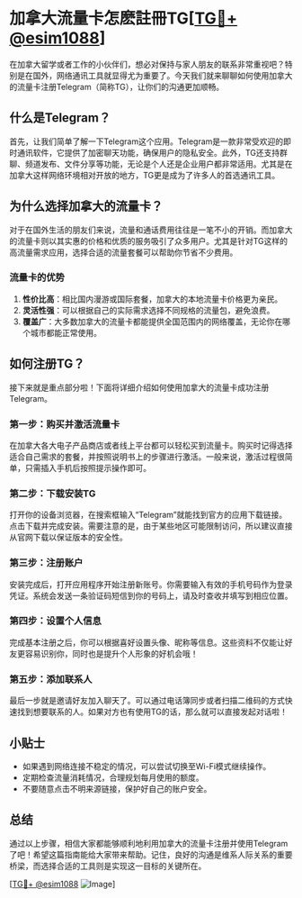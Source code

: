 # 加拿大流量卡怎麽註冊TG[[TG💪+ @esim1088](https://t.me/s/esim1088)]

在加拿大留学或者工作的小伙伴们，想必对保持与家人朋友的联系非常重视吧？特别是在国外，网络通讯工具就显得尤为重要了。今天我们就来聊聊如何使用加拿大的流量卡注册Telegram（简称TG），让你们的沟通更加顺畅。

## 什么是Telegram？

首先，让我们简单了解一下Telegram这个应用。Telegram是一款非常受欢迎的即时通讯软件，它提供了加密聊天功能，确保用户的隐私安全。此外，TG还支持群聊、频道发布、文件分享等功能，无论是个人还是企业用户都非常适用。尤其是在加拿大这样网络环境相对开放的地方，TG更是成为了许多人的首选通讯工具。

## 为什么选择加拿大的流量卡？

对于在国外生活的朋友们来说，流量和通话费用往往是一笔不小的开销。而加拿大的流量卡则以其实惠的价格和优质的服务吸引了众多用户。尤其是针对TG这样的高流量需求应用，选择合适的流量套餐可以帮助你节省不少费用。

### 流量卡的优势

1. **性价比高**：相比国内漫游或国际套餐，加拿大的本地流量卡价格更为亲民。
2. **灵活性强**：可以根据自己的实际需求选择不同规格的流量包，避免浪费。
3. **覆盖广**：大多数加拿大的流量卡都能提供全国范围内的网络覆盖，无论你在哪个城市都能正常使用。

## 如何注册TG？

接下来就是重点部分啦！下面将详细介绍如何使用加拿大的流量卡成功注册Telegram。

### 第一步：购买并激活流量卡

在加拿大各大电子产品商店或者线上平台都可以轻松买到流量卡。购买时记得选择适合自己需求的套餐，并按照说明书上的步骤进行激活。一般来说，激活过程很简单，只需插入手机后按照提示操作即可。

### 第二步：下载安装TG

打开你的设备浏览器，在搜索框输入“Telegram”就能找到官方的应用下载链接。点击下载并完成安装。需要注意的是，由于某些地区可能限制访问，所以建议直接从官网下载以保证版本的安全性。

### 第三步：注册账户

安装完成后，打开应用程序开始注册新账号。你需要输入有效的手机号码作为登录凭证。系统会发送一条验证码短信到你的号码上，请及时查收并填写到相应位置。

### 第四步：设置个人信息

完成基本注册之后，你可以根据喜好设置头像、昵称等信息。这些资料不仅能让好友更容易识别你，同时也是提升个人形象的好机会哦！

### 第五步：添加联系人

最后一步就是邀请好友加入聊天了。可以通过电话簿同步或者扫描二维码的方式快速找到想要联系的人。如果对方也有使用TG的话，那么就可以直接发起对话啦！

## 小贴士

- 如果遇到网络连接不稳定的情况，可以尝试切换至Wi-Fi模式继续操作。
- 定期检查流量消耗情况，合理规划每月使用的额度。
- 不要随意点击不明来源链接，保护好自己的账户安全。

## 总结

通过以上步骤，相信大家都能够顺利地利用加拿大的流量卡注册并使用Telegram了吧！希望这篇指南能给大家带来帮助。记住，良好的沟通是维系人际关系的重要桥梁，而选择合适的工具则是实现这一目标的关键所在。

[[TG💪+ @esim1088](https://t.me/s/esim1088) ![Image](https://i.postimg.cc/4NQfJmqS/Snipaste-2025-05-13-00-14-12.png)]